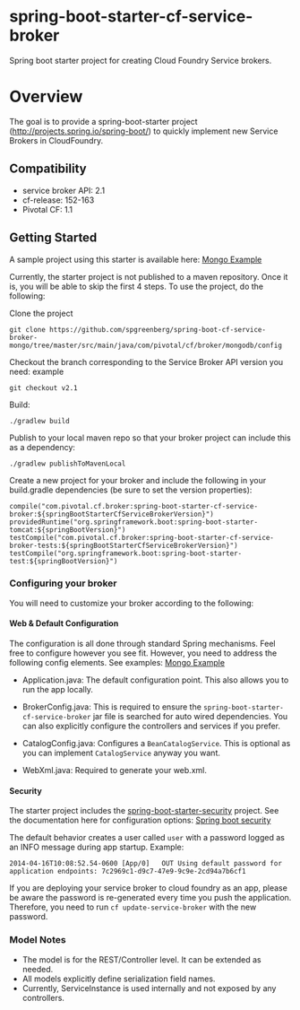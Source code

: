 spring-boot-starter-cf-service-broker
===========================

Spring boot starter project for creating Cloud Foundry Service brokers.

# Overview

The goal is to provide a spring-boot-starter project (http://projects.spring.io/spring-boot/) to quickly implement new Service Brokers in CloudFoundry.  

## Compatibility

* service broker API: 2.1
* cf-release: 152-163
* Pivotal CF: 1.1

## Getting Started

A sample project using this starter is available here: [Mongo Example](https://github.com/spgreenberg/spring-boot-cf-service-broker-mongo)

Currently, the starter project is not published to a maven repository.  Once it is, you will be able to skip the first 4 steps.  To use the project, do the following:

Clone the project

	git clone https://github.com/spgreenberg/spring-boot-cf-service-broker-mongo/tree/master/src/main/java/com/pivotal/cf/broker/mongodb/config

Checkout the branch corresponding to the Service Broker API version you need: example 

	git checkout v2.1

Build: 
		
	./gradlew build


Publish to your local maven repo so that your broker project can include this as a dependency: 

	./gradlew publishToMavenLocal

Create a new project for your broker and include the following in your build.gradle dependencies (be sure to set the version properties):
	
	compile("com.pivotal.cf.broker:spring-boot-starter-cf-service-broker:${springBootStarterCfServiceBrokerVersion}")
	providedRuntime("org.springframework.boot:spring-boot-starter-tomcat:${springBootVersion}")
    testCompile("com.pivotal.cf.broker:spring-boot-starter-cf-service-broker-tests:${springBootStarterCfServiceBrokerVersion}")
    testCompile("org.springframework.boot:spring-boot-starter-test:${springBootVersion}")

### Configuring your broker

You will need to customize your broker according to the following:

#### Web & Default Configuration

The configuration is all done through standard Spring mechanisms.  Feel free to configure however you see fit.  However, you need to address the following config elements. See examples: [Mongo Example](https://github.com/spgreenberg/spring-boot-cf-service-broker-mongo/tree/master/src/main/java/com/pivotal/cf/broker/mongodb/config)

* Application.java: The default configuration point.  This also allows you to run the app locally.

* BrokerConfig.java: This is required to ensure the `spring-boot-starter-cf-service-broker` jar file is searched for auto wired dependencies.  You can also explicitly configure the controllers and services if you prefer.

* CatalogConfig.java: Configures a `BeanCatalogService`.  This is optional as you can implement `CatalogService` anyway you want.

* WebXml.java: Required to generate your web.xml.

#### Security

The starter project includes the [spring-boot-starter-security](https://github.com/spring-projects/spring-boot/tree/master/spring-boot-starters/spring-boot-starter-security) project.  See the documentation here for configuration options: [Spring boot security](http://docs.spring.io/spring-boot/docs/current-SNAPSHOT/reference/htmlsingle/#boot-features-security)

The default behavior creates a user called `user` with a  password logged as an INFO message during app startup.  Example:

	2014-04-16T10:08:52.54-0600 [App/0]   OUT Using default password for application endpoints: 7c2969c1-d9c7-47e9-9c9e-2cd94a7b6cf1

If you are deploying your service broker to cloud foundry as an app, please be aware the password is re-generated every time you push the application.  Therefore, you need to run `cf update-service-broker` with the new password.

### Model Notes

- The model is for the REST/Controller level.  It can be extended as needed.
- All models explicitly define serialization field names.
- Currently, ServiceInstance is used internally and not exposed by any controllers.




